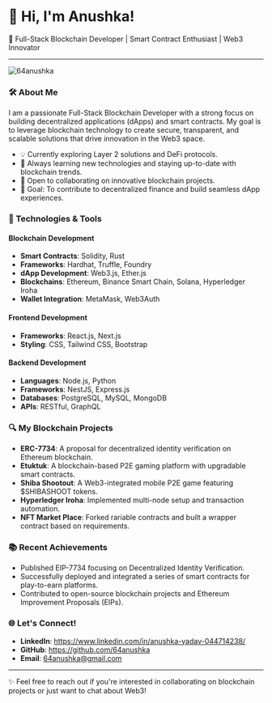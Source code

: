 # 👋 Hi, I'm Anushka!

🚀 Full-Stack Blockchain Developer | Smart Contract Enthusiast | Web3 Innovator

---
<p align="left"> <img src="https://komarev.com/ghpvc/?username=64anushka&label=Profile%20views&color=0e75b6&style=flat" alt="64anushka" /> </p>

### 🛠️ About Me
I am a passionate Full-Stack Blockchain Developer with a strong focus on building decentralized applications (dApps) and smart contracts. My goal is to leverage blockchain technology to create secure, transparent, and scalable solutions that drive innovation in the Web3 space.

- 💡 Currently exploring Layer 2 solutions and DeFi protocols.
- 🌱 Always learning new technologies and staying up-to-date with blockchain trends.
- 👯 Open to collaborating on innovative blockchain projects.
- 🎯 Goal: To contribute to decentralized finance and build seamless dApp experiences.

### 🔧 Technologies & Tools

#### **Blockchain Development**
- **Smart Contracts**: Solidity, Rust
- **Frameworks**: Hardhat, Truffle, Foundry
- **dApp Development**: Web3.js, Ether.js
- **Blockchains**: Ethereum, Binance Smart Chain, Solana, Hyperledger Iroha
- **Wallet Integration**: MetaMask, Web3Auth

#### **Frontend Development**
- **Frameworks**: React.js, Next.js
- **Styling**: CSS, Tailwind CSS, Bootstrap

#### **Backend Development**
- **Languages**: Node.js, Python
- **Frameworks**: NestJS, Express.js
- **Databases**: PostgreSQL, MySQL, MongoDB
- **APIs**: RESTful, GraphQL

### 🔍 My Blockchain Projects
- **ERC-7734**: A proposal for decentralized identity verification on Ethereum blockchain.
- **Etuktuk**: A blockchain-based P2E gaming platform with upgradable smart contracts.
- **Shiba Shootout**: A Web3-integrated mobile P2E game featuring $SHIBASHOOT tokens.
- **Hyperledger Iroha**: Implemented multi-node setup and transaction automation.
- **NFT Market Place**: Forked rariable contracts and built a wrapper contract based on requirements.
   
### 📚 Recent Achievements
- Published EIP-7734 focusing on Decentralized Identity Verification.
- Successfully deployed and integrated a series of smart contracts for play-to-earn platforms.
- Contributed to open-source blockchain projects and Ethereum Improvement Proposals (EIPs).

### 🌐 Let's Connect!
- **LinkedIn**: https://www.linkedin.com/in/anushka-yadav-044714238/
- **GitHub**: https://github.com/64anushka
- **Email**: 64anushka@gmail.com

---

✨ Feel free to reach out if you're interested in collaborating on blockchain projects or just want to chat about Web3!
